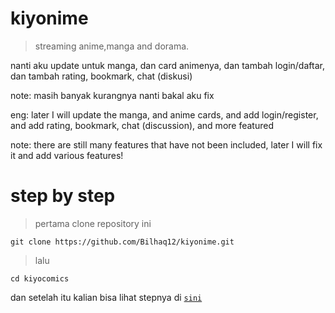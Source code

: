 # kiyonime
> streaming anime,manga and dorama.

nanti aku update untuk manga, dan card animenya, dan tambah login/daftar, dan tambah rating, bookmark, chat (diskusi)

note: masih banyak kurangnya nanti bakal aku fix

eng: later I will update the manga, and anime cards, and add login/register, and add rating, bookmark, chat (discussion), and more featured

note: there are still many features that have not been included, later I will fix it and add various features!

# step by step
> pertama clone repository ini
```
git clone https://github.com/Bilhaq12/kiyonime.git
```
> lalu
```
cd kiyocomics
```

dan setelah itu kalian bisa lihat stepnya di [`sini`](https://github.com/Bilhaq12/kiyonime/tree/main/kiyocomics#readme)
